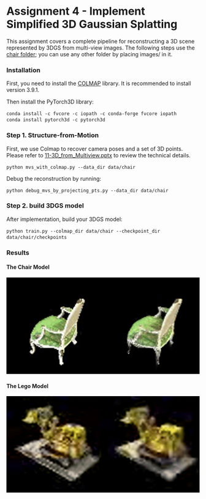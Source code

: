 # Assignment 4 - Implement Simplified 3D Gaussian Splatting

This assignment covers a complete pipeline for reconstructing a 3D scene represented by 3DGS from multi-view images. The following steps use the [chair folder](data/chair); you can use any other folder by placing images/ in it.


### Installation
First, you need to install the [COLMAP](https://github.com/colmap/colmap/releases) library. It is recommended to install version 3.9.1. 

Then install the PyTorch3D library:
```
conda install -c fvcore -c iopath -c conda-forge fvcore iopath
conda install pytorch3d -c pytorch3d
```

### Step 1. Structure-from-Motion
First, we use Colmap to recover camera poses and a set of 3D points. Please refer to [11-3D_from_Multiview.pptx](https://rec.ustc.edu.cn/share/705bfa50-6e53-11ef-b955-bb76c0fede49) to review the technical details.
```
python mvs_with_colmap.py --data_dir data/chair
```

Debug the reconstruction by running:
```
python debug_mvs_by_projecting_pts.py --data_dir data/chair
```

### Step 2. build 3DGS model
After implementation, build your 3DGS model:
```
python train.py --colmap_dir data/chair --checkpoint_dir data/chair/checkpoints
```

### Results

#### The Chair Model
![The Chair Model](data/chair/chair.gif)

#### The Lego Model
![The Lego Model](data/lego/lego.gif)

